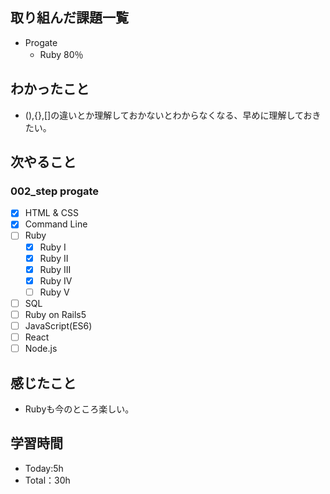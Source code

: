 ## 取り組んだ課題一覧
- Progate
  - Ruby 80％
## わかったこと
- (),{},[]の違いとか理解しておかないとわからなくなる、早めに理解しておきたい。
## 次やること
### 002_step progate
- [x] HTML & CSS
- [x] Command Line
- [ ] Ruby
  - [x] Ruby I
  - [x] Ruby II
  - [x] Ruby III
  - [x] Ruby IV
  - [ ] Ruby V
- [ ] SQL
- [ ] Ruby on Rails5
- [ ] JavaScript(ES6)
- [ ] React
- [ ] Node.js
## 感じたこと
- Rubyも今のところ楽しい。
## 学習時間
- Today:5h
- Total：30h
